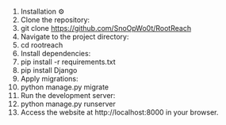 1. Installation ⚙️
2. Clone the repository:
3. git clone https://github.com/SnoOpWo0t/RootReach
4. Navigate to the project directory:
5. cd rootreach
6. Install dependencies:
7. pip install -r requirements.txt
8. pip install Django
9. Apply migrations:
10. python manage.py migrate
11. Run the development server:
12. python manage.py runserver
13. Access the website at http://localhost:8000 in your browser.
